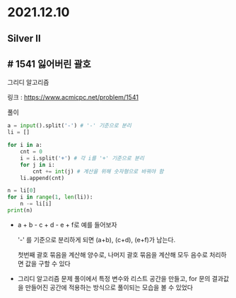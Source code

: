 # 2021.12.10

## Silver II

## # 1541 잃어버린 괄호

그리디 알고리즘

링크 : https://www.acmicpc.net/problem/1541



풀이

```python
a = input().split('-') # '-' 기준으로 분리
li = []

for i in a:
    cnt = 0
    i = i.split('+') # 각 i를 '+' 기준으로 분리
    for j in i:
        cnt += int(j) # 계산을 위해 숫자형으로 바꿔야 함
    li.append(cnt)

n = li[0]
for i in range(1, len(li)):
    n -= li[i]
print(n)
```



* a + b - c + d - e + f로 예를 들어보자

  '-' 를 기준으로 분리하게 되면 (a+b), (c+d), (e+f)가 남는다. 

  첫번째 괄호 묶음을 계산해 양수로, 나머지 괄호 묶음을 계산해 모두 음수로 처리하면 값을 구할 수 있다

* 그리디 알고리즘 문제 풀이에서 특정 변수와 리스트 공간을 만들고, for 문의 결과값을 만들어진 공간에 적용하는 방식으로 풀이되는 모습을 볼 수 있었다

